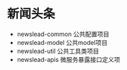# 新闻头条

- newslead-common  公共配置项目
- newslead-model 公共model项目
- newslead-util 公共工具类项目
- newslead-apis  微服务暴露接口定义项


